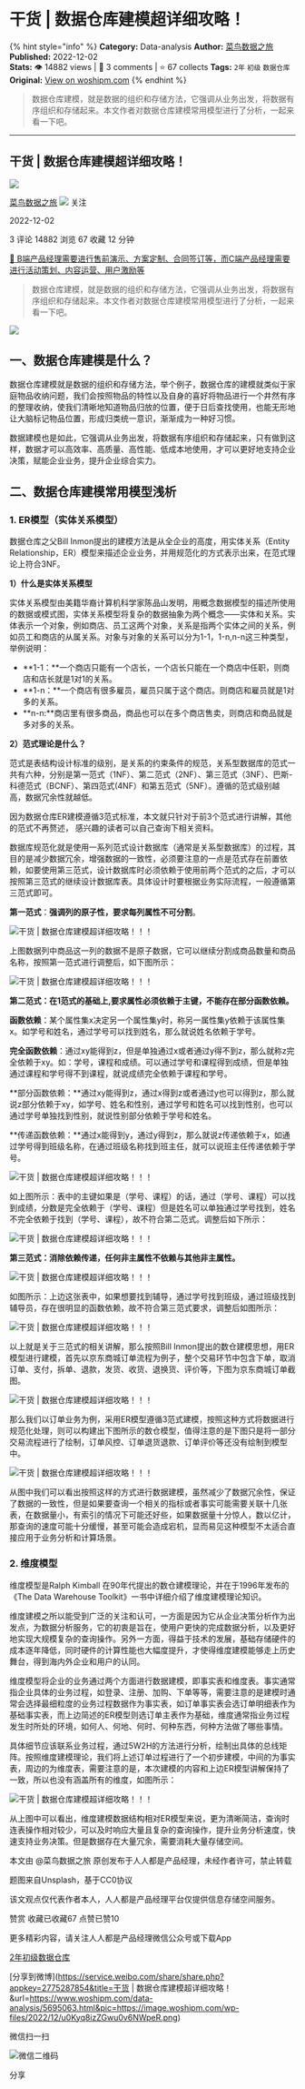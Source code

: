 # 干货 | 数据仓库建模超详细攻略！
{% hint style="info" %}
**Category:** Data-analysis
**Author:** [菜鸟数据之旅](https://www.woshipm.com/u/1097135)
**Published:** 2022-12-02  
**Stats:** 👁️ 14882 views | 💬 3 comments | ⭐ 67 collects
**Tags:** `2年` `初级` `数据仓库`
**Original:** [View on woshipm.com](https://www.woshipm.com/data-analysis/5695063.html)
{% endhint %}
> 数据仓库建模，就是数据的组织和存储方法，它强调从业务出发，将数据有序组织和存储起来。本文作者对数据仓库建模常用模型进行了分析，一起来看一下吧。

---

## 干货 | 数据仓库建模超详细攻略！

[![](https://static.woshipm.com/view/2022112514430624884.jpeg?imageView2/1/w/72/h/72/q/100)](https://www.woshipm.com/u/1097135)

[菜鸟数据之旅](https://www.woshipm.com/u/1097135) ![](https://static.woshipm.com/tag/1101_1@2x.png) 关注

2022-12-02

3 评论 14882 浏览 67 收藏 12 分钟

[🔗 B端产品经理需要进行售前演示、方案定制、合同签订等，而C端产品经理需要进行活动策划、内容运营、用户激励等](https://ke.qidianla.com/courses/bcpm)

> 数据仓库建模，就是数据的组织和存储方法，它强调从业务出发，将数据有序组织和存储起来。本文作者对数据仓库建模常用模型进行了分析，一起来看一下吧。

![](https://image.woshipm.com/wp-files/2022/12/u0Kyq8izZGwu0v6NWpeR.png)

## 一、数据仓库建模是什么？

数据仓库建模就是数据的组织和存储方法，举个例子，数据仓库的建模就类似于家庭物品收纳问题，我们会按照物品的特性以及自身的喜好将物品进行一个井然有序的整理收纳，使我们清晰地知道物品归放的位置，便于日后查找使用，也能无形地让大脑标记物品位置，形成归类统一意识，渐渐成为一种好习惯。

数据建模也是如此，它强调从业务出发，将数据有序组织和存储起来，只有做到这样，数据才可以高效率、高质量、高性能、低成本地使用，才可以更好地支持企业决策，赋能企业业务，提升企业综合实力。

## 二、数据仓库建模常用模型浅析

### 1\. ER模型（实体关系模型）

数据仓库之父Bill Inmon提出的建模方法是从全企业的高度，用实体关系（Entity Relationship，ER）模型来描述企业业务，并用规范化的方式表示出来，在范式理论上符合3NF。

**1）什么是实体关系模型**

实体关系模型由美籍华裔计算机科学家陈品山发明，用概念数据模型的描述所使用的数据或模式图，实体关系模型将复杂的数据抽象为两个概念——实体和关系。实体表示一个对象，例如商店、员工这两个对象，关系是指两个实体之间的关系，例如员工和商店的从属关系。对象与对象的关系可以分为1-1，1-n,n-n这三种类型，举例说明：

*   **1-1：**一个商店只能有一个店长，一个店长只能在一个商店中任职，则商店和店长就是1对1的关系。
*   **1-n：**一个商店有很多雇员，雇员只属于这个商店。则商店和雇员就是1对多的关系。
*   **n-n:**商店里有很多商品，商品也可以在多个商店售卖，则商店和商品就是多对多的关系。

**2）范式理论是什么？**

范式是表结构设计标准的级别，是关系的约束条件的规范，关系型数据库的范式一共有六种，分别是第一范式（1NF）、第二范式（2NF）、第三范式（3NF）、巴斯-科德范式（BCNF）、第四范式(4NF）和第五范式（5NF）。遵循的范式级别越高，数据冗余性就越低。

因为数据仓库ER建模遵循3范式标准，本文就只针对于前3个范式进行讲解，其他的范式不再赘述， 感兴趣的读者可以自己查询下相关资料。

数据库规范化就是使用一系列范式设计数据库（通常是关系型数据库）的过程，其目的是减少数据冗余，增强数据的一致性，必须要注意的一点是范式存在前置依赖，如要使用第三范式，设计数据库时必须依赖于使用前两个范式的之后，才可以按照第三范式的继续设计数据库表。具体设计时要根据业务实际流程，一般遵循第三范式即可。

**第一范式**：**强调列的原子性，要求每列属性不可分割**。

![干货 | 数据仓库建模超详细攻略！！！](https://image.woshipm.com/wp-files/2022/12/bm9C3A9ws3HWWDgk0zpY.png)

上图数据列中商品这一列的数据不是原子数据，它可以继续分割成商品数量和商品名称，按照第一范式进行调整后，如下图所示：

![干货 | 数据仓库建模超详细攻略！！！](https://image.woshipm.com/wp-files/2022/12/hcQRvHKV3c7dEJE3DMs2.png)

**第二范式：在1范式的基础上,要求属性必须依赖于主键，不能存在部分函数依赖。**

**函数依赖**：某个属性集x决定另一个属性集y时，称另一属性集y依赖于该属性集x。如学号和姓名，通过学号可以找到姓名，那么就说姓名依赖于学号。

**完全函数依赖**：通过xy能得到z，但是单独通过x或者通过y得不到z，那么就称z完全依赖于xy。如：学号，课程和成绩。可以通过学号和课程得到成绩，但是单独通过课程和学号得不到课程，就说成绩完全依赖于课程和学号。

**部分函数依赖：**通过xy能得到z，通过x得到z或者通过y也可以得到z，那么就说z部分依赖于xy，如学号、姓名和性别，通过学号和姓名可以找到性别，也可以通过学号单独找到性别，就说性别部分依赖于学号和姓名。

**传递函数依赖：**通过x能得到y，通过y得到z，那么就说z传递依赖于x，如通过学号得到班级名称，在通过班级名称找到班主任，就可以说班主任传递依赖于学号。

![干货 | 数据仓库建模超详细攻略！！！](https://image.woshipm.com/wp-files/2022/12/vXiTsfmLpvSO5VJxqaKR.png)

如上图所示：表中的主键如果是（学号、课程）的话，通过（学号、课程）可以找到成绩，分数是完全依赖于（学号、课程）但是姓名可以单独通过学号找到，姓名不完全依赖于找到（学号、课程），故不符合第二范式。调整后如下所示：

![干货 | 数据仓库建模超详细攻略！！！](https://image.woshipm.com/wp-files/2022/12/hZLOdIkWWRrWQvKERNrK.png)

**第三范式：消除依赖传递，任何非主属性不依赖与其他非主属性。**

![干货 | 数据仓库建模超详细攻略！！！](https://image.woshipm.com/wp-files/2022/12/BEYR7ob0wa4atlokOmYP.png)

如图所示：上边这张表中，如果想要找到辅导，通过学号找到班级，通过班级找到辅导员，存在很明显的函数依赖，故不符合第三范式要求，调整后如图所示：

![干货 | 数据仓库建模超详细攻略！！！](https://image.woshipm.com/wp-files/2022/12/o0NY83eASVIFlCS9xZIH.png)

以上就是关于三范式的相关讲解，那么按照Bill Inmon提出的数仓建模思想，用ER模型进行建模，首先以京东商城订单流程为例子，整个交易环节中包含下单，取消订单、支付，拆单、退款，发货、收货、退换货、评价等，下图为京东商城订单截图。

![干货 | 数据仓库建模超详细攻略！！！](https://image.woshipm.com/wp-files/2022/12/nJMyC13jlJL79mTvtwCG.png)

那么我们以订单业务为例，采用ER模型遵循3范式建模，按照这种方式将数据进行规范化处理，则可以构建出下图所示的数仓模型，值得注意的是下图只是将一部分交易流程进行了绘制，订单风控、订单退货退款、订单评价等还没有绘制到模型中。

![干货 | 数据仓库建模超详细攻略！！！](https://image.woshipm.com/wp-files/2022/12/A3r4mNDIeG7C6qb8nQcM.png)

从图中我们可以看出按照这样的方式进行数据建模，虽然减少了数据冗余性，保证了数据的一致性，但是如果要查询一个相关的指标或者事实可能需要关联十几张表，在数据量小，有索引的情况下可能还好些，如果数据量十分惊人，数以亿计，那查询的速度可能十分缓慢，甚至可能会造成宕机，显而易见这种模型不太适合直接应用于业务分析和计算场景。

### 2\. 维度模型

维度模型是Ralph Kimball 在90年代提出的数仓建模理论，并在于1996年发布的《The Data Warehouse Toolkit》一书中详细介绍了维度建模理论知识。

维度建模之所以能受到广泛的关注和认可，一方面是因为它从企业决策分析作为出发点，为数据分析服务，它的初衷是旨在，使用户更快的完成数据分析，以及更好地实现大规模复杂的查询操作。另外一方面，得益于技术的发展，基础存储硬件的成本逐年降低，同时硬件的计算性能也大幅度提升，才使得维度建模能够走上历史舞台，得到海内外企业和用户的认同。

维度模型将企业的业务通过两个方面进行数据建模，即事实表和维度表。事实通常指企业具体的业务过程，如登录、注册、加购、下单等等，需要注意的是建模时通常会选择最细粒度的业务过程数据作为事实表，如订单事实表会选订单明细表作为基础事实表，而上边简述的ER模型则选订单主表作为基础，维度通常指业务过程发生时所处的环境，如何人、何地、何时、何种东西，何种方法做了哪些事情。

具体细节应该联系业务过程，通过5W2H的方法进行分析，绘制出具体的总线矩阵。按照维度建模理论，我们将上述订单过程进行了一个初步建模，中间的为事实表，周边的为维度表，需要注意的是，本次建模的内容和上边ER模型讲解保持了一致，所以也没有涵盖所有的维度，如图所示：

![干货 | 数据仓库建模超详细攻略！！！](https://image.woshipm.com/wp-files/2022/12/7txXZeG0QNhQY261GdEJ.png)

从上图中可以看出，维度建模数据结构相对ER模型来说，更为清晰简洁，查询时连表操作相对较少，可以及时响应大量且复杂的查询操作，提升业务分析速度，快速支持业务决策。但是数据存在大量冗余，需要消耗大量存储空间。

本文由 @菜鸟数据之旅 原创发布于人人都是产品经理，未经作者许可，禁止转载

题图来自Unsplash，基于CC0协议

该文观点仅代表作者本人，人人都是产品经理平台仅提供信息存储空间服务。

赞赏 收藏已收藏67 点赞已赞10

更多精彩内容，请关注人人都是产品经理微信公众号或下载App

[2年](https://www.woshipm.com/tag/2%e5%b9%b4)[初级](https://www.woshipm.com/tag/%e5%88%9d%e7%ba%a7)[数据仓库](https://www.woshipm.com/tag/%e6%95%b0%e6%8d%ae%e4%bb%93%e5%ba%93)

[分享到微博](https://service.weibo.com/share/share.php?appkey=2775287854&title=干货 | 数据仓库建模超详细攻略！&url=https://www.woshipm.com/data-analysis/5695063.html&pic=https://image.woshipm.com/wp-files/2022/12/u0Kyq8izZGwu0v6NWpeR.png)

微信扫一扫

![微信二维码](https://api.pwmqr.com/qrcode/create/?url=https://www.woshipm.com/data-analysis/5695063.html)

分享